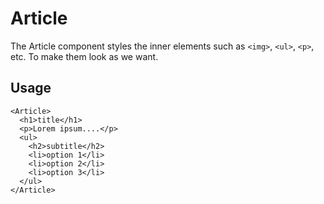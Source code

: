 # Article

The Article component styles the inner elements such as `<img>`, `<ul>`, `<p>`, etc. To make them look as we want.

## Usage

```
<Article>
  <h1>title</h1>
  <p>Lorem ipsum....</p>
  <ul>
    <h2>subtitle</h2>
    <li>option 1</li>
    <li>option 2</li>
    <li>option 3</li>
  </ul>
</Article>
```